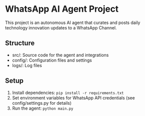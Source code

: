 # WhatsApp AI Agent Project

This project is an autonomous AI agent that curates and posts daily technology innovation updates to a WhatsApp Channel.

## Structure
- src/: Source code for the agent and integrations
- config/: Configuration files and settings
- logs/: Log files

## Setup
1. Install dependencies: `pip install -r requirements.txt`
2. Set environment variables for WhatsApp API credentials (see config/settings.py for details)
3. Run the agent: `python main.py`

